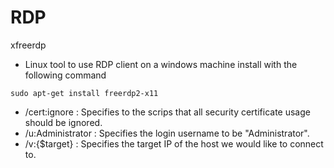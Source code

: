 # RDP
xfreerdp 
- Linux tool to use RDP client on a windows machine
install with the following command
```
sudo apt-get install freerdp2-x11
```
- /cert:ignore : Specifies to the scrips that all security certificate usage should be ignored.
- /u:Administrator : Specifies the login username to be "Administrator".
- /v:{$target} : Specifies the target IP of the host we would like to connect to.
